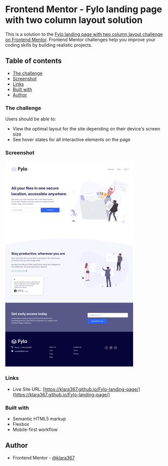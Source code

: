 # Frontend Mentor - Fylo landing page with two column layout solution

This is a solution to the [Fylo landing page with two column layout challenge on Frontend Mentor](https://www.frontendmentor.io/challenges/fylo-landing-page-with-two-column-layout-5ca5ef041e82137ec91a50f5). Frontend Mentor challenges help you improve your coding skills by building realistic projects. 

## Table of contents

  - [The challenge](#the-challenge)
  - [Screenshot](#screenshot)
  - [Links](#links)
  - [Built with](#built-with)
  - [Author](#author)


### The challenge

Users should be able to:

- View the optimal layout for the site depending on their device's screen size
- See hover states for all interactive elements on the page

### Screenshot

![](./desktop-design.png)

### Links

- Live Site URL: [https://klara367.github.io/Fylo-landing-page/](https://klara367.github.io/Fylo-landing-page/)

### Built with

- Semantic HTML5 markup
- Flexbox
- Mobile-first workflow

## Author

- Frontend Mentor - [@klara367](https://www.frontendmentor.io/profile/klara367)